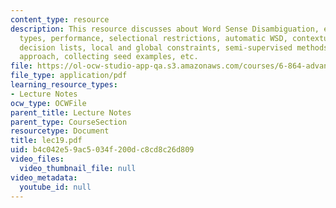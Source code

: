 ```yaml
---
content_type: resource
description: This resource discusses about Word Sense Disambiguation, examples, cases,
  types, performance, selectional restrictions, automatic WSD, contextual features,
  decision lists, local and global constraints, semi-supervised methods, bootstrapping
  approach, collecting seed examples, etc.
file: https://ol-ocw-studio-app-qa.s3.amazonaws.com/courses/6-864-advanced-natural-language-processing-fall-2005/b4c042e59ac5034f200dc8cd8c26d809_lec19.pdf
file_type: application/pdf
learning_resource_types:
- Lecture Notes
ocw_type: OCWFile
parent_title: Lecture Notes
parent_type: CourseSection
resourcetype: Document
title: lec19.pdf
uid: b4c042e5-9ac5-034f-200d-c8cd8c26d809
video_files:
  video_thumbnail_file: null
video_metadata:
  youtube_id: null
---
```

